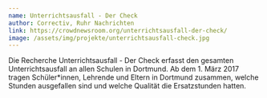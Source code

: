 ```yaml
---
name: Unterrichtsausfall - Der Check
author: Correctiv, Ruhr Nachrichten
link: https://crowdnewsroom.org/unterrichtsausfall-der-check/
image: /assets/img/projekte/unterrichtsausfall-check.jpg
---
```

Die Recherche Unterrichtsausfall - Der Check erfasst den gesamten Unterrichtsausfall an allen Schulen in Dortmund.
Ab dem 1. März 2017 tragen Schüler*innen, Lehrende und Eltern in Dortmund zusammen, welche Stunden ausgefallen sind
und welche Qualität die Ersatzstunden hatten.


